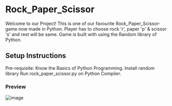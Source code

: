 # Rock_Paper_Scissor
Welcome to our Project! This is one of our favourite Rock_Paper_Scissor-game now made in Python. Player has to choose rock 'r', paper 'p' & scissor 's' and rest will be same. Game is built with using the Random library of Python.
## Setup Instructions
Pre-requisite: Know the Basics of Python Programming. Install random library Run rock_paper_scissor.py on Python Compiler.
### Preview
![image](https://user-images.githubusercontent.com/113226166/232844567-30c4e9eb-ef8c-47ca-978f-f860316db88e.png)
